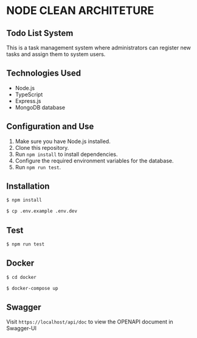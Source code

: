 # NODE CLEAN ARCHITETURE

## Todo List System

This is a task management system where administrators can register new tasks and assign them to system users.

## Technologies Used

- Node.js
- TypeScript
- Express.js
- MongoDB database

## Configuration and Use

1. Make sure you have Node.js installed.
2. Clone this repository.
3. Run `npm install` to install dependencies.
4. Configure the required environment variables for the database.
5. Run `npm run test`.

## Installation

```sh
$ npm install
```

```sh
$ cp .env.example .env.dev
```

## Test

```sh
$ npm run test
```

## Docker

```sh
$ cd docker
```

```sh
$ docker-compose up
```

## Swagger

Visit `https://localhost/api/doc` to view the OPENAPI document in Swagger-UI

